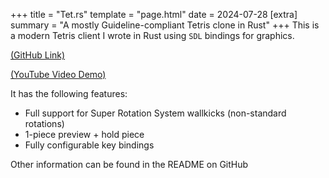 +++
title = "Tet.rs"
template = "page.html"
date = 2024-07-28
[extra]
summary = "A mostly Guideline-compliant Tetris clone in Rust"
+++
This is a modern Tetris client I wrote in Rust using `SDL` bindings for graphics. 

[(GitHub Link)](https://github.com/DylanBulfin/tetrs)

[(YouTube Video Demo)](https://youtu.be/pZjVrsYqs-w)

It has the following features:
* Full support for Super Rotation System wallkicks (non-standard rotations)
* 1-piece preview + hold piece
* Fully configurable key bindings

Other information can be found in the README on GitHub
